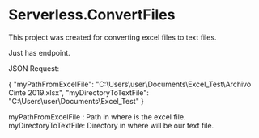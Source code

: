 # Serverless.ConvertFiles
This project was created for converting excel files to text files.

Just has endpoint.

JSON Request:

{
  "myPathFromExcelFile": "C:\\Users\\user\\Documents\\Excel_Test\\Archivo Cinte 2019.xlsx",
  "myDirectoryToTextFile": "C:\\Users\\user\\Documents\\Excel_Test"
}

myPathFromExcelFile : Path in where is the excel file.
myDirectoryToTextFile: Directory in where will be our text file.

